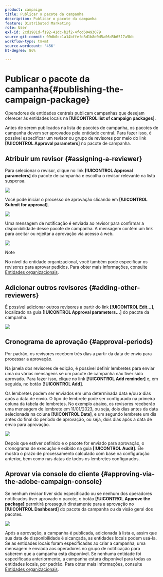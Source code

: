 ```yaml
---
product: campaign
title: Publicar o pacote da campanha
description: Publicar o pacote da campanha
feature: Distributed Marketing
role: User
exl-id: 2cd1981d-f192-41dc-b2f2-4fcd60493079
source-git-commit: 09db0cc1a14bffefe8d1b8d0d5a06d5b6517a5bb
workflow-type: tm+mt
source-wordcount: '456'
ht-degree: 86%

---
```


# Publicar o pacote da campanha{#publishing-the-campaign-package}

Operadores de entidades centrais publicam campanhas que desejam oferecer às entidades locais na **[!UICONTROL list of campaign packages]**.

Antes de serem publicados na lista de pacotes de campanha, os pacotes de campanha devem ser aprovados pela entidade central. Para fazer isso, é possível especificar um revisor ou grupo de revisores por meio do link **[!UICONTROL Approval parameters]** no pacote de campanha.

## Atribuir um revisor {#assigning-a-reviewer}

Para selecionar o revisor, clique no link **[!UICONTROL Approval parameters]** do pacote de campanha e escolha o revisor relevante na lista suspensa.

![](assets/s_advuser_mkg_dist_define_valid.png)

Você pode iniciar o processo de aprovação clicando em **[!UICONTROL Submit for approval]**.

![](assets/s_advuser_mkg_dist_valid_process.png)

Uma mensagem de notificação é enviada ao revisor para confirmar a disponibilidade desse pacote de campanha. A mensagem contém um link para aceitar ou rejeitar a aprovação via acesso à web.

![](assets/s_advuser_mkg_dist_valid_process1.png)

>[!NOTE]
>
>No nível da entidade organizacional, você também pode especificar os revisores para aprovar pedidos. Para obter mais informações, consulte [Entidades organizacionais](about-distributed-marketing.md#organizational-entities).

## Adicionar outros revisores {#adding-other-reviewers}

É possível adicionar outros revisores a partir do link **[!UICONTROL Edit...]**, localizado na guia **[!UICONTROL Approval parameters...]** do pacote da campanha.

![](assets/s_advuser_mkg_dist_select_op_valid.png)

## Cronograma de aprovação {#approval-periods}

Por padrão, os revisores recebem três dias a partir da data de envio para processar a aprovação.

Na janela dos revisores de edição, é possível definir lembretes para enviar uma ou várias mensagens se um pacote de campanha não tiver sido aprovado. Para fazer isso, clique no link **[!UICONTROL Add reminder]** e, em seguida, no botão **[!UICONTROL Add]**.

Os lembretes podem ser enviados em uma determinada data e/ou **x** dias após a data de envio. O tipo de lembrete pode ser configurado na primeira coluna da tabela de lembretes. No exemplo abaixo, os revisores receberão uma mensagem de lembrete em 11/01/2023, ou seja, dois dias antes da data selecionada na coluna **[!UICONTROL Date]**, e um segundo lembrete um dia antes do final do período de aprovação, ou seja, dois dias após a data de envio para aprovação.

![](assets/s_advuser_mkg_dist_reminder_planning.png)

Depois que estiver definido e o pacote for enviado para aprovação, o cronograma de execução é exibido na guia **[!UICONTROL Audit]**. Ele mostra o prazo de processamento calculado com base na configuração anterior, bem como nas datas de todos os lembretes configurados.

## Aprovar via console do cliente {#approving-via-the-adobe-campaign-console}

Se nenhum revisor tiver sido especificado ou se nenhum dos operadores notificados tiver aprovado o pacote, o botão **[!UICONTROL Approve the package]** permitirá prosseguir diretamente para a aprovação no **[!UICONTROL Dashboard]** do pacote da campanha ou da visão geral dos pacotes.

![](assets/s_advuser_mkg_dist_valid_button.png)

Após a aprovação, a campanha é publicada, adicionada à lista e, assim que sua data de disponibilidade é alcançada, as entidades locais podem usá-la. Se as entidades locais foram especificadas ao criar a campanha, uma mensagem é enviada aos operadores no grupo de notificação para saberem que a campanha está disponível. Se nenhuma entidade foi especificada anteriormente, a campanha estará disponível para todas as entidades locais, por padrão. Para obter mais informações, consulte [Entidades organizacionais](about-distributed-marketing.md#organizational-entities).
